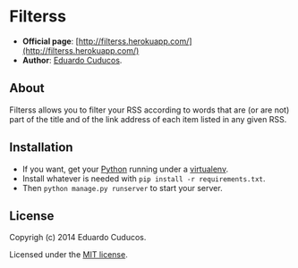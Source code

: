 # Filterss

* **Official page**: [http://filterss.herokuapp.com/](http://filterss.herokuapp.com/)
* **Author**: [Eduardo Cuducos](http://cuducos.me/).

## About

Filterss allows you to filter your RSS according to words that are (or are not) part of the title and of the link address of each item listed in any given RSS.

## Installation

* If you want, get your [Python](http://www.python.org) running under a [virtualenv](https://pypi.python.org/pypi/virtualenv).
* Install whatever is needed with `pip install -r requirements.txt`.
* Then `python manage.py runserver` to start your server.

## License

Copyrigh (c) 2014 Eduardo Cuducos.

Licensed under the [MIT license](https://github.com/cuducos/whiskyton/raw/master/MIT-LICENSE).
